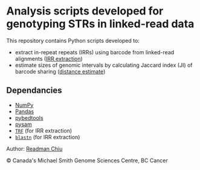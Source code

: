 # Analysis scripts developed for genotyping STRs in linked-read data

This repository contains Python scripts developed to:
- extract in-repeat repeats (IRRs) using barcode from linked-read alignments ([IRR extraction](irr/README.md))
- estimate sizes of genomic intervals by calculating Jaccard index (JI) of barcode sharing ([distance estimate](jaccard_index/README.md))

## Dependancies
- [NumPy](https://numpy.org/)
- [Pandas](https://pandas.pydata.org/)
- [pybedtools](https://daler.github.io/pybedtools/)
- [pysam](https://github.com/pysam-developers/pysam)
- [`TRF`](https://tandem.bu.edu/trf/trf.html) (for IRR extraction)
- [`blastn`](https://ftp.ncbi.nlm.nih.gov/blast/executables/blast+/LATEST/) (for IRR extraction)

Author: [Readman Chiu](mailto:rchiu@bcgsc.ca)

:copyright: Canada's Michael Smith Genome Sciences Centre, BC Cancer
